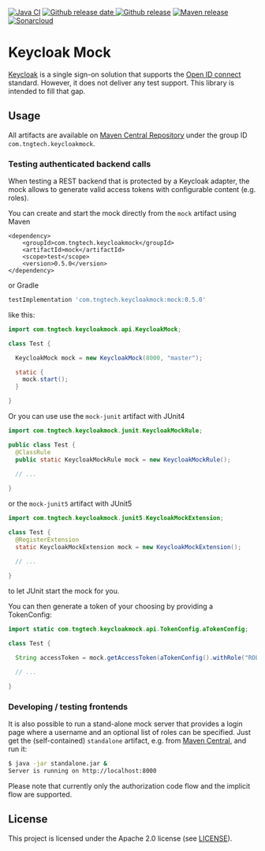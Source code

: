 [![Java CI](https://github.com/TNG/keycloak-mock/workflows/Java%20CI/badge.svg?branch=master)](https://github.com/TNG/keycloak-mock/actions?query=branch%3Amaster)
[![Github release date](https://img.shields.io/github/release-date/TNG/keycloak-mock.svg?logo=github)
 ![Github release](https://img.shields.io/github/release/TNG/keycloak-mock.svg?logo=github)](https://github.com/TNG/keycloak-mock/releases)
[![Maven release](https://img.shields.io/maven-central/v/com.tngtech.keycloakmock/mock)](https://search.maven.org/search?q=com.tngtech.keycloakmock)
[![Sonarcloud](https://img.shields.io/sonar/quality_gate/TNG_keycloak-mock?server=https%3A%2F%2Fsonarcloud.io)](https://sonarcloud.io/dashboard?id=TNG_keycloak-mock)

# Keycloak Mock

[Keycloak](https://www.keycloak.org) is a single sign-on solution that supports the
[Open ID connect](https://openid.net/connect/) standard. However, it does not deliver any
test support. This library is intended to fill that gap.

## Usage

All artifacts are available on [Maven Central Repository](https://search.maven.org/) under the
group ID `com.tngtech.keycloakmock`.

### Testing authenticated backend calls

When testing a REST backend that is protected by a Keycloak adapter, the mock allows to generate
valid access tokens with configurable content (e.g. roles).

You can create and start the mock directly from the `mock` artifact using Maven

```maven
<dependency>
    <groupId>com.tngtech.keycloakmock</groupId>
    <artifactId>mock</artifactId>
    <scope>test</scope>
    <version>0.5.0</version>
</dependency>
```

or Gradle

```gradle
testImplementation 'com.tngtech.keycloakmock:mock:0.5.0'
```

like this:

```java
import com.tngtech.keycloakmock.api.KeycloakMock;

class Test {

  KeycloakMock mock = new KeycloakMock(8000, "master");

  static {
    mock.start();
  }

}
```

Or you can use use the `mock-junit` artifact with JUnit4

```java
import com.tngtech.keycloakmock.junit.KeycloakMockRule;

public class Test {
  @ClassRule
  public static KeycloakMockRule mock = new KeycloakMockRule();

  // ...
    
}
```

or the `mock-junit5` artifact with JUnit5

```java
import com.tngtech.keycloakmock.junit5.KeycloakMockExtension;

class Test {
  @RegisterExtension
  static KeycloakMockExtension mock = new KeycloakMockExtension();

  // ...
    
}
```

to let JUnit start the mock for you.

You can then generate a token of your choosing by providing a TokenConfig:

```java
import static com.tngtech.keycloakmock.api.TokenConfig.aTokenConfig;

class Test {

  String accessToken = mock.getAccessToken(aTokenConfig().withRole("ROLE_ADMIN").build());

  // ...

}
```

### Developing / testing frontends

It is also possible to run a stand-alone mock server that provides a login page where a username
and an optional list of roles can be specified. Just get the (self-contained) `standalone` artifact,
e.g. from [Maven Central](https://search.maven.org/artifact/com.tngtech.keycloakmock/standalone),
and run it:

```bash
$ java -jar standalone.jar &
Server is running on http://localhost:8000
```

Please note that currently only the authorization code flow and the implicit flow are supported.

## License

This project is licensed under the Apache 2.0 license (see [LICENSE](LICENSE)).
